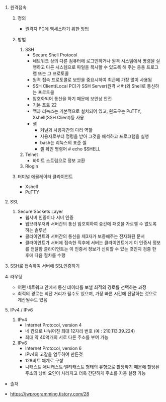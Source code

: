 1. 원격접속 
    1. 정의
        - 원격지 PC에 액세스하기 위한 방법
    2. 방법    
        1. SSH
           - Secure Shell Protocol
           - 네트워크 상의 다른 컴퓨터에 로그인하거나 원격 시스템에서 명령을 실행하고 
             다른 시스템으로 파일을 복사할 수 있도록 해 주는 응용 프로그램 또는 그 프로토콜
           - 원격 접속 프로토콜로 보안을 중요시하여 최근에 가장 많이 사용됨
           - SSH Client(Local PC)가 SSH Server(원격 서버)와 Shell로 통신하는 프로토콜
           - 암호화되어 통신을 하기 때문에 보안상 안전
           - 기본 포트 22
           - 맥과 리눅스는 기본적으로 설치되어 있고, 윈도우는 PuTTY, Xshell(SSH Client)등 사용
           - 셸
               - 커널과 사용자간의 다리 역할
               - 사용자로부터 명령을 받아 그것을 해석하고 프로그램을 실행
               - bash는 리눅스의 표준 셸
               - 셸 확인 명령어 # echo $SHELL
        2. Telnet
            - 바이트 스트림으로 정보 교환
        3. Rlogin        
        
    3. 터미널 에뮬레이터 클라이언트
       - Xshell
       - PuTTY
2. SSL
    1. Secure Sockets Layer
        - 웹서버 인증이나 서버 인증
        - 웹브라우저와 서버간의 통신 암호회하여 중간에 패킷을 가로챌 수 없도록 하는 솔루션
        - 클라이언트와 서버간의 통신을 제3자가 보증해주는 전자화된 문서
        - 클라이언트가 서버에 접속한 직후에 서버는 클라이언트에게 이 인증서 정보를 전달함
           클라이언트는 이 인증서 정보가 신뢰할 수 있는 것인지 검증 한 후에 다음 절차를 수행
           
3. SSH로 접속하여 서버에 SSL인증하기

4. 라우팅
    - 어떤 네트워크 안에서 통신 데이터를 보낼 최적의 경로를 선택하는 과정
    - 최적의 경로는 최단 거리가 될수도 있으며, 가장 빠른 시간에 전달하는 것으로 계산될수도 있음

5. IPv4 / IPv6
    1. IPv4
        - Internet Protocol, version 4
        - 네 칸으로 나뉘어진 최대 12자리 번호 (예 : 210.113.39.224)
        - 최대 약 40억개의 서로 다른 주소를 부여 가능
    2. IPv6
        - Internet Protocol, version 6 
        - IPv4의 고갈을 염두하여 만든것
        - 128비트 체계로 구성
        - 니캐스트·애니캐스트·멀티캐스트 형태의 유형으로 할당하기 때문에 할당된 주소의 낭비 요인이 사라지고 더욱 간단하게 주소를 자동 설정 가능

* 출처 
- https://jwprogramming.tistory.com/28
          